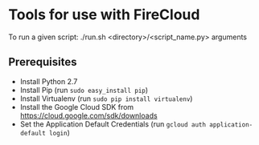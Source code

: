 # Tools for use with FireCloud
To run a given script:
./run.sh \<directory\>/\<script_name.py\> arguments

## Prerequisites
* Install Python 2.7
* Install Pip (run `sudo easy_install pip`)
* Install Virtualenv (run `sudo pip install virtualenv`)
* Install the Google Cloud SDK from https://cloud.google.com/sdk/downloads
* Set the Application Default Credentials (run `gcloud auth application-default login`)
